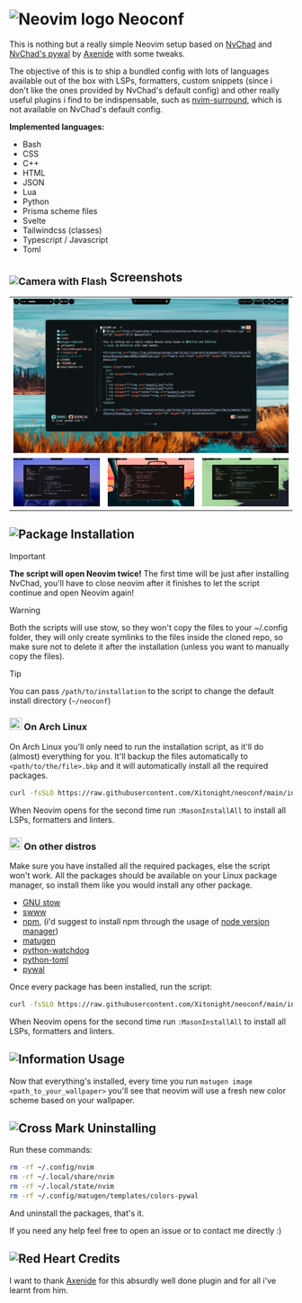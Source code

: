 <h1><img src="https://logosrated.net/wp-content/uploads/parser/Neovim-Logo-1.png" alt="Neovim logo" width="25" height="25"/> Neoconf</h1>

This is nothing but a really simple Neovim setup based on [NvChad](https://nvchad.com/) and [NvChad's pywal](https://github.com/NvChad/pywal) by [Axenide](https://github.com/Axenide) with some tweaks.

The objective of this is to ship a bundled config with lots of languages available out of the box with LSPs, formatters, custom snippets (since i don't like the ones provided by NvChad's default config) and other really useful plugins i find to be indispensable, such as [nvim-surround](https://github.com/kylechui/nvim-surround), which is not available on NvChad's default config.

**Implemented languages:**
- Bash
- CSS
- C++
- HTML
- JSON
- Lua
- Python
- Prisma scheme files
- Svelte
- Tailwindcss (classes)
- Typescript / Javascript
- Toml

<h2><sub><img src="https://raw.githubusercontent.com/Tarikul-Islam-Anik/Animated-Fluent-Emojis/master/Emojis/Objects/Camera%20with%20Flash.png" alt="Camera with Flash" width="25" height="25" /></sub> Screenshots</h2>

<table align="center">
  <tr>
    <td colspan="3"><img src="assets/1.png"></td>
  </tr>
  <tr>
    <td colspan="1"><img src="assets/2.png"></td>
    <td colspan="1"><img src="assets/3.png"></td>
    <td colspan="1"><img src="assets/4.png"></td>
  </tr>
</table>

<h2><img src="https://raw.githubusercontent.com/Tarikul-Islam-Anik/Animated-Fluent-Emojis/master/Emojis/Objects/Package.png" alt="Package" width="25" height="25" /> Installation</h2>

> [!IMPORTANT]
> **The script will open Neovim twice!** The first time will be just after installing NvChad, you'll have to close neovim after it finishes to let the script continue and open Neovim again!

> [!WARNING]
> Both the scripts will use stow, so they won't copy the files to your ~/.config folder, they will only create symlinks to the files inside the cloned repo, so make sure not to delete it after the installation (unless you want to manually copy the files).

> [!TIP]
> You can pass `/path/to/installation` to the script to change the default install directory (`~/neoconf`)

<h3><img src="http://wiki.installgentoo.com/images/f/f9/Arch-linux-logo.png" width=22 height=22/> On Arch Linux</h3>

On Arch Linux you'll only need to run the installation script, as it'll do (almost) everything for you. It'll backup the files automatically to `<path/to/the/file>.bkp` and it will automatically install all the required packages.

```bash
curl -fsSLO https://raw.githubusercontent.com/Xitonight/neoconf/main/install_arch.sh && chmod +x ./install_arch.sh && ./install_arch.sh
```

When Neovim opens for the second time run `:MasonInstallAll` to install all LSPs, formatters and linters.

<h3><img src="http://wiki.installgentoo.com/images/5/5b/Ubuntu.png" width=22 height=22/> On other distros</h3>

Make sure you have installed all the required packages, else the script won't work.
All the packages should be available on your Linux package manager, so install them like you would install any other package.

- [GNU stow](https://www.gnu.org/software/stow/)
- [swww](https://github.com/LGFae/swww)
- [npm](https://www.npmjs.com), (i'd suggest to install npm through the usage of [node version manager](https://github.com/nvm-sh/nvm))
- [matugen](https://github.com/InioX/matugen) 
- [python-watchdog](https://pypi.org/project/watchdog/)
- [python-toml]( https://pypi.org/project/toml/ )
- [pywal](https://github.com/dylanaraps/pywal) 

Once every package has been installed, run the script:

```bash
curl -fsSLO https://raw.githubusercontent.com/Xitonight/neoconf/main/install.sh && chmod +x ./install.sh && ./install.sh
```

When Neovim opens for the second time run `:MasonInstallAll` to install all LSPs, formatters and linters.

<h2><img src="https://raw.githubusercontent.com/Tarikul-Islam-Anik/Animated-Fluent-Emojis/master/Emojis/Symbols/Information.png" alt="Information" width="25" height="25" /> Usage</h2>

Now that everything's installed, every time you run `matugen image <path_to_your_wallpaper>` you'll see that neovim will use a fresh new color scheme based on your wallpaper. 

<h2><img src="https://raw.githubusercontent.com/Tarikul-Islam-Anik/Animated-Fluent-Emojis/master/Emojis/Symbols/Cross%20Mark.png" alt="Cross Mark" width="25" height="25" /> Uninstalling</h2>

Run these commands:

```bash
rm -rf ~/.config/nvim
rm -rf ~/.local/share/nvim
rm -rf ~/.local/state/nvim
rm -rf ~/.config/matugen/templates/colors-pywal
```

And uninstall the packages, that's it.

If you need any help feel free to open an issue or to contact me directly :)

<h2><img src="https://raw.githubusercontent.com/Tarikul-Islam-Anik/Animated-Fluent-Emojis/master/Emojis/Smilies/Red%20Heart.png" alt="Red Heart" width="25" height="25" /> Credits</h2>

I want to thank [Axenide](https://github.com/Axenide) for this absurdly well done plugin and for all i've learnt from him.
